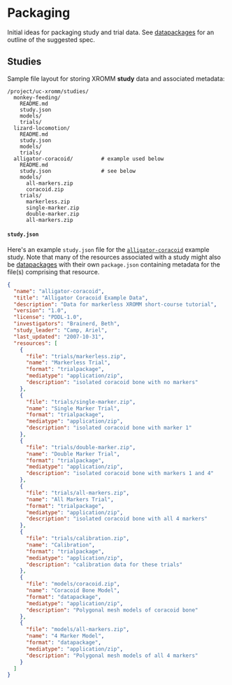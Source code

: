 # Packaging

Initial ideas for packaging study and trial data.  See [datapackages](http://data.okfn.org/doc/data-package) for an outline of the suggested spec.


## Studies

Sample file layout for storing XROMM **study** data and associated metadata:


    /project/uc-xromm/studies/
      monkey-feeding/
        README.md
        study.json
        models/
        trials/
      lizard-locomotion/
        README.md
        study.json
        models/
        trials/
      alligator-coracoid/         # example used below
        README.md
        study.json                # see below
        models/
          all-markers.zip
          coracoid.zip
        trials/
          markerless.zip
          single-marker.zip
          double-marker.zip
          all-markers.zip



#### `study.json`

Here's an example `study.json` file for the [`alligator-coracoid`](http://xmaportal.org/sandbox/larequest.php?request=explorePublicStudy&StudyID=6&instit=SANDBOX1) example study.  Note that many of the resources associated with a study might also be [datapackages](http://data.okfn.org/doc/data-package) with their own `package.json` containing metadata for the file(s) comprising that resource.

```json
{
  "name": "alligator-coracoid",
  "title": "Alligator Coracoid Example Data",
  "description": "Data for markerless XROMM short-course tutorial",
  "version": "1.0",
  "license": "PDDL-1.0",
  "investigators": "Brainerd, Beth",
  "study_leader": "Camp, Ariel",
  "last_updated": "2007-10-31",
  "resources": [
    {
      "file": "trials/markerless.zip",
      "name": "Markerless Trial",
      "format": "trialpackage",
      "mediatype": "application/zip",
      "description": "isolated coracoid bone with no markers"
    },
    {
      "file": "trials/single-marker.zip",
      "name": "Single Marker Trial",
      "format": "trialpackage",
      "mediatype": "application/zip",
      "description": "isolated coracoid bone with marker 1"
    },
    {
      "file": "trials/double-marker.zip",
      "name": "Double Marker Trial",
      "format": "trialpackage",
      "mediatype": "application/zip",
      "description": "isolated coracoid bone with markers 1 and 4"
    },
    {
      "file": "trials/all-markers.zip",
      "name": "All Markers Trial",
      "format": "trialpackage",
      "mediatype": "application/zip",
      "description": "isolated coracoid bone with all 4 markers"
    },
    {
      "file": "trials/calibration.zip",
      "name": "Calibration",
      "format": "trialpackage",
      "mediatype": "application/zip",
      "description": "calibration data for these trials"
    },
    {
      "file": "models/coracoid.zip",
      "name": "Coracoid Bone Model",
      "format": "datapackage",
      "mediatype": "application/zip",
      "description": "Polygonal mesh models of coracoid bone"
    },
    {
      "file": "models/all-markers.zip",
      "name": "4 Marker Model",
      "format": "datapackage",
      "mediatype": "application/zip",
      "description": "Polygonal mesh models of all 4 markers"
    }
  ]
}
```
